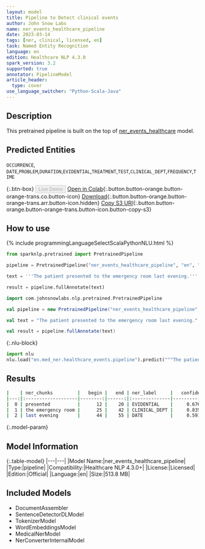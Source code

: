 ```yaml
---
layout: model
title: Pipeline to Detect clinical events
author: John Snow Labs
name: ner_events_healthcare_pipeline
date: 2023-03-14
tags: [ner, clinical, licensed, en]
task: Named Entity Recognition
language: en
edition: Healthcare NLP 4.3.0
spark_version: 3.2
supported: true
annotator: PipelineModel
article_header:
  type: cover
use_language_switcher: "Python-Scala-Java"
---
```


## Description

This pretrained pipeline is built on the top of [ner_events_healthcare](https://nlp.johnsnowlabs.com/2021/04/01/ner_events_healthcare_en.html) model.

## Predicted Entities

`OCCURRENCE`, `DATE`,`PROBLEM`,`DURATION`,`EVIDENTIAL`,`TREATMENT`,`TEST`,`CLINICAL_DEPT`,`FREQUENCY`,`TIME`

{:.btn-box}
<button class="button button-orange" disabled>Live Demo</button>
[Open in Colab](https://colab.research.google.com/github/JohnSnowLabs/spark-nlp-workshop/blob/master/healthcare-nlp/07.0.Pretrained_Clinical_Pipelines.ipynb){:.button.button-orange.button-orange-trans.co.button-icon}
[Download](https://s3.amazonaws.com/auxdata.johnsnowlabs.com/clinical/models/ner_events_healthcare_pipeline_en_4.3.0_3.2_1678837044873.zip){:.button.button-orange.button-orange-trans.arr.button-icon.hidden}
[Copy S3 URI](s3://auxdata.johnsnowlabs.com/clinical/models/ner_events_healthcare_pipeline_en_4.3.0_3.2_1678837044873.zip){:.button.button-orange.button-orange-trans.button-icon.button-copy-s3}

## How to use



<div class="tabs-box" markdown="1">
{% include programmingLanguageSelectScalaPythonNLU.html %}

```python
from sparknlp.pretrained import PretrainedPipeline

pipeline = PretrainedPipeline("ner_events_healthcare_pipeline", "en", "clinical/models")

text = '''The patient presented to the emergency room last evening.'''

result = pipeline.fullAnnotate(text)
```
```scala
import com.johnsnowlabs.nlp.pretrained.PretrainedPipeline

val pipeline = new PretrainedPipeline("ner_events_healthcare_pipeline", "en", "clinical/models")

val text = "The patient presented to the emergency room last evening."

val result = pipeline.fullAnnotate(text)
```


{:.nlu-block}
```python
import nlu
nlu.load("en.med_ner.healthcare_events.pipeline").predict("""The patient presented to the emergency room last evening.""")
```

</div>

## Results

```bash
|    | ner_chunks         |   begin |   end | ner_label     |   confidence |
|---:|:-------------------|--------:|------:|:--------------|-------------:|
|  0 | presented          |      12 |    20 | EVIDENTIAL    |     0.6769   |
|  1 | the emergency room |      25 |    42 | CLINICAL_DEPT |     0.835967 |
|  2 | last evening       |      44 |    55 | DATE          |     0.59135  |
```

{:.model-param}
## Model Information

{:.table-model}
|---|---|
|Model Name:|ner_events_healthcare_pipeline|
|Type:|pipeline|
|Compatibility:|Healthcare NLP 4.3.0+|
|License:|Licensed|
|Edition:|Official|
|Language:|en|
|Size:|513.8 MB|

## Included Models

- DocumentAssembler
- SentenceDetectorDLModel
- TokenizerModel
- WordEmbeddingsModel
- MedicalNerModel
- NerConverterInternalModel